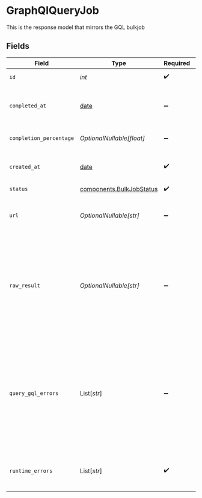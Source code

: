 # GraphQlQueryJob

This is the response model that mirrors the GQL bulkjob


## Fields

| Field                                                                                                                                                     | Type                                                                                                                                                      | Required                                                                                                                                                  | Description                                                                                                                                               |
| --------------------------------------------------------------------------------------------------------------------------------------------------------- | --------------------------------------------------------------------------------------------------------------------------------------------------------- | --------------------------------------------------------------------------------------------------------------------------------------------------------- | --------------------------------------------------------------------------------------------------------------------------------------------------------- |
| `id`                                                                                                                                                      | *int*                                                                                                                                                     | :heavy_check_mark:                                                                                                                                        | The ID of the job.                                                                                                                                        |
| `completed_at`                                                                                                                                            | [date](https://docs.python.org/3/library/datetime.html#date-objects)                                                                                      | :heavy_minus_sign:                                                                                                                                        | The UTC data and time that the job completed.                                                                                                             |
| `completion_percentage`                                                                                                                                   | *OptionalNullable[float]*                                                                                                                                 | :heavy_minus_sign:                                                                                                                                        | The job completion percentage.                                                                                                                            |
| `created_at`                                                                                                                                              | [date](https://docs.python.org/3/library/datetime.html#date-objects)                                                                                      | :heavy_check_mark:                                                                                                                                        | Time of creation for that bulk job in UTC.                                                                                                                |
| `status`                                                                                                                                                  | [components.BulkJobStatus](../../models/components/bulkjobstatus.md)                                                                                      | :heavy_check_mark:                                                                                                                                        | N/A                                                                                                                                                       |
| `url`                                                                                                                                                     | *OptionalNullable[str]*                                                                                                                                   | :heavy_minus_sign:                                                                                                                                        | The URL from which the job result can be downloaded.                                                                                                      |
| `raw_result`                                                                                                                                              | *OptionalNullable[str]*                                                                                                                                   | :heavy_minus_sign:                                                                                                                                        | The raw job result if the response is less than or equal to 20MB in size.<br/>If the job result is larger than 20MB, then null is returned.               |
| `query_gql_errors`                                                                                                                                        | List[*str*]                                                                                                                                               | :heavy_minus_sign:                                                                                                                                        | If the GQL requests within the job hard failed (such as from an authorization error or an internal server error), the causes encountered during execution |
| `runtime_errors`                                                                                                                                          | List[*str*]                                                                                                                                               | :heavy_check_mark:                                                                                                                                        | Errors encountered while executing the job                                                                                                                |